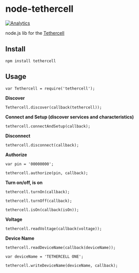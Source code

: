 node-tethercell
===============

[![Analytics](https://ga-beacon.appspot.com/UA-56089547-1/sandeepmistry/node-tethercell?pixel)](https://github.com/igrigorik/ga-beacon)

node.js lib for the [Tethercell](http://tetherboard.com)

Install
-------

    npm install tethercell

Usage
-----

    var Tethercell = require('tethercell');

__Discover__

    Tethercell.discover(callback(tethercell));

__Connect and Setup (discover services and characteristics)__

    tethercell.connectAndSetup(callback);

__Disconnect__

    tethercell.disconnect(callback);

__Authorize__

    var pin = '00000000';

    tethercell.authorize(pin, callback);

__Turn on/off, is on__

    tethercell.turnOn(callback);

    tethercell.turnOff(callback);

    tethercell.isOn(callback(isOn));

__Voltage__

    tethercell.readVoltage(callback(voltage));

__Device Name__

    tethercell.readDeviceName(callback(deviceName));

    var deviceName = 'TETHERCELL ONE';

    tethercell.writeDeviceName(deviceName, callback);
